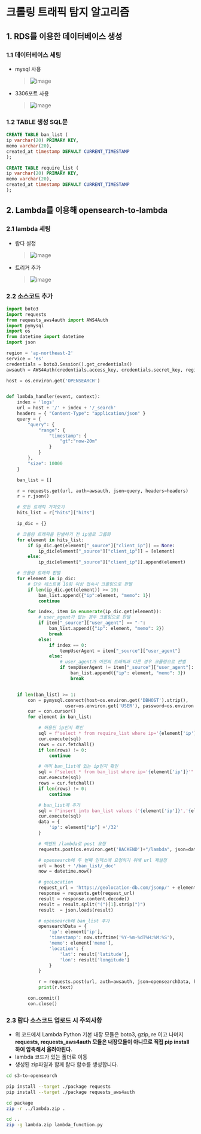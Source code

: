 # 크롤링 트래픽 탐지 알고리즘

## 1. RDS를 이용한 데이터베이스 생성

### 1.1 데이터베이스 세팅

- mysql 사용<br>

  > ![image](https://github.com/DEU-hanium/detect_crawling/assets/113816822/211730a8-036a-406d-a8cc-66a0ed5d4cf2)

- 3306포트 사용
  > ![image](https://github.com/DEU-hanium/detect_crawling/assets/113816822/2f9b5601-ee8d-4c8f-a4df-6accbd562d05)<br>

### 1.2 TABLE 생성 SQL문

```sql
CREATE TABLE ban_list (
ip varchar(20) PRIMARY KEY,
memo varchar(20),
created_at timestamp DEFAULT CURRENT_TIMESTAMP
);
```

```sql
CREATE TABLE require_list (
ip varchar(20) PRIMARY KEY,
memo varchar(20),
created_at timestamp DEFAULT CURRENT_TIMESTAMP
);
```

## 2. Lambda를 이용해 opensearch-to-lambda

### 2.1 lambda 세팅

- 람다 설정
  > ![image](https://github.com/DEU-hanium/detect_crawling/assets/113816822/244e725e-a6e1-43c4-9aed-588993af702e)
- 트리거 추가
  > ![image](https://github.com/DEU-hanium/detect_crawling/assets/113816822/82539bd8-1255-46bf-8a7d-62429931e8d8)

### 2.2 소스코드 추가

```python:lambda_function.py
import boto3
import requests
from requests_aws4auth import AWS4Auth
import pymysql
import os
from datetime import datetime
import json

region = 'ap-northeast-2'
service = 'es'
credentials = boto3.Session().get_credentials()
awsauth = AWS4Auth(credentials.access_key, credentials.secret_key, region, service, session_token=credentials.token)

host = os.environ.get('OPENSEARCH')


def lambda_handler(event, context):
    index = 'logs'
    url = host + '/' + index + '/_search'
    headers = { "Content-Type": "application/json" }
    query = {
        "query": {
            "range": {
                "timestamp": {
                    "gt":"now-20m"
                }
            }
        },
        "size": 10000
    }

    ban_list = []

    r = requests.get(url, auth=awsauth, json=query, headers=headers)
    r = r.json()

    # 모든 트래픽 가져오기
    hits_list = r["hits"]["hits"]

    ip_dic = {}

    # 크롤링 트래픽을 판별하기 전 ip별로 그룹화
    for element in hits_list:
        if ip_dic.get(element["_source"]["client_ip"]) == None:
            ip_dic[element["_source"]["client_ip"]] = [element]
        else:
            ip_dic[element["_source"]["client_ip"]].append(element)

    # 크롤링 트래픽 판별
    for element in ip_dic:
        # 단순 테스트용 10회 이상 접속시 크롤링으로 판별
        if len(ip_dic.get(element)) >= 10:
            ban_list.append({"ip":element, "memo": 1})
            continue

        for index, item in enumerate(ip_dic.get(element)):
            # user_agent가 없는 경우 크롤링으로 판별
            if item["_source"]["user_agent"] == "-":
                ban_list.append({"ip": element, "memo": 2})
                break
            else:
                if index == 0:
                    tempUserAgent = item["_source"]["user_agent"]
                else:
                    # user_agent가 이전의 트래픽과 다른 경우 크롤링으로 판별
                    if tempUserAgent != item["_source"]["user_agent"]:
                        ban_list.append({"ip": element, "memo": 3})
                        break


    if len(ban_list) >= 1:
        con = pymysql.connect(host=os.environ.get('DBHOST').strip(),
                      user=os.environ.get('USER'), password=os.environ.get('PASSWORD'), db=os.environ.get('DB'), charset='utf8')
        cur = con.cursor()
        for element in ban_list:

            # 허용된 ip인지 확인
            sql = f"select * from require_list where ip='{element['ip']}'"
            cur.execute(sql)
            rows = cur.fetchall()
            if len(rows) != 0:
                continue

            # 이미 ban_list에 있는 ip인지 확인
            sql = f"select * from ban_list where ip='{element['ip']}'"
            cur.execute(sql)
            rows = cur.fetchall()
            if len(rows) != 0:
                continue

            # ban_list에 추가
            sql = f"insert into ban_list values ('{element['ip']}','{element['memo']}', current_timestamp)"
            cur.execute(sql)
            data = {
                'ip': element["ip"] +'/32'
            }

            # 백엔드 /lambda로 post 요청
            requests.post(os.environ.get('BACKEND')+"/lambda", json=data)

            # opensearch에 두 번째 인덱스에 요청하기 위해 url 재설정
            url = host + '/ban_list/_doc'
            now = datetime.now()

            # geoLocation
            request_url = 'https://geolocation-db.com/jsonp/' + element['ip']
            response = requests.get(request_url)
            result = response.content.decode()
            result = result.split("(")[1].strip(")")
            result  = json.loads(result)

            # opensearch에 ban_list 추가
            opensearchData = {
                'ip': element['ip'],
                'timestamp': now.strftime('%Y-%m-%dT%H:%M:%S'),
                'memo': element['memo'],
                'location': {
                    'lat': result['latitude'],
                    'lon': result['longitude']
                }
            }

            r = requests.post(url, auth=awsauth, json=opensearchData, headers=headers)
            print(r.text)

        con.commit()
        con.close()
```

### 2.3 람다 소스코드 업로드 시 주의사항

- 위 코드에서 Lambda Python 기본 내장 모듈은 boto3, gzip, re 이고 나머지 **requests, requests_aws4auth 모듈은 내장모듈이 아니므로 직접 pip install 하여 압축해서 올려야된다.**
- lambda 코드가 있는 폴더로 이동
- 생성된 zip파일과 함께 람다 함수를 생성합니다.

```bash
cd s3-to-opensearch

pip install --target ./package requests
pip install --target ./package requests_aws4auth

cd package
zip -r ../lambda.zip .

cd ..
zip -g lambda.zip lambda_function.py
```
